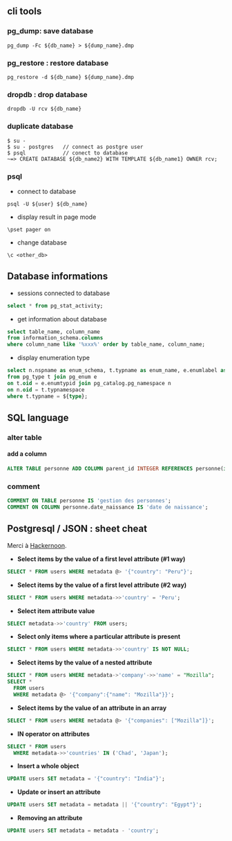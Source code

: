 ## cli tools

### pg_dump: save database

```
pg_dump -Fc ${db_name} > ${dump_name}.dmp
```

### pg_restore : restore database

```
pg_restore -d ${db_name} ${dump_name}.dmp
```

### dropdb : drop database

```
dropdb -U rcv ${db_name}
```

### duplicate database

```
$ su -
$ su - postgres   // connect as postgre user
$ psql            // conect to database
~=> CREATE DATABASE ${db_name2} WITH TEMPLATE ${db_name1} OWNER rcv;
```

### psql

* connect to database

```
psql -U ${user} ${db_name}
````

* display result in page mode

```
\pset pager on
```

* change database

```
\c <other_db>
```        

## Database informations

* sessions connected to database

```sql
select * from pg_stat_activity;
```

* get information about database

```sql
select table_name, column_name
from information_schema.columns
where column_name like '%xxx%' order by table_name, column_name;
```        

* display enumeration type

```sql
select n.nspname as enum_schema, t.typname as enum_name, e.enumlabel as enum_value 
from pg_type t join pg_enum e
on t.oid = e.enumtypid join pg_catalog.pg_namespace n
on n.oid = t.typnamespace 
where t.typname = ${type};
```

## SQL language

### alter table

#### add a column

```sql
ALTER TABLE personne ADD COLUMN parent_id INTEGER REFERENCES personne(id);
```

### comment

```sql
COMMENT ON TABLE personne IS 'gestion des personnes';
COMMENT ON COLUMN personne.date_naissance IS 'date de naissance';
```

## Postgresql / JSON : sheet cheat

Merci à [Hackernoon](https://hackernoon.com/how-to-query-jsonb-beginner-sheet-cheat-4da3aa5082a3).

* **Select items by the value of a first level attribute (#1 way)**

```sql
SELECT * FROM users WHERE metadata @> '{"country": "Peru"}';
```
 
* **Select items by the value of a first level attribute (#2 way)**

```sql
SELECT * FROM users WHERE metadata->>'country' = 'Peru';
```

* **Select item attribute value**

```sql
SELECT metadata->>'country' FROM users;
```

* **Select only items where a particular attribute is present**

```sql
SELECT * FROM users WHERE metadata->>'country' IS NOT NULL;
```

* **Select items by the value of a nested attribute**

```sql
SELECT * FROM users WHERE metadata->'company'->>'name' = "Mozilla";
SELECT * 
  FROM users 
  WHERE metadata @> '{"company":{"name": "Mozilla"}}';
```  
    
* **Select items by the value of an attribute in an array**

```sql
SELECT * FROM users WHERE metadata @> '{"companies": ["Mozilla"]}';
```

* **IN operator on attributes**

```sql
SELECT * FROM users 
  WHERE metadata->>'countries' IN ('Chad', 'Japan');
```  
  
* **Insert a whole object**

```sql
UPDATE users SET metadata = '{"country": "India"}';
```

* **Update or insert an attribute**

```sql
UPDATE users SET metadata = metadata || '{"country": "Egypt"}';
```

* **Removing an attribute**

```sql
UPDATE users SET metadata = metadata - 'country';
```


